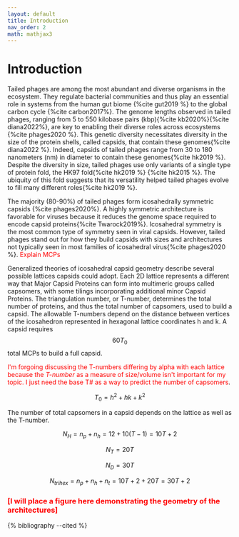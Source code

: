 ```yaml
---
layout: default
title: Introduction
nav_order: 2
math: mathjax3
---
```


<script type="text/javascript" src="http://cdn.mathjax.org/mathjax/latest/MathJax.js?config=TeX-AMS-MML_HTMLorMML"></script>

# Introduction

Tailed phages are among the most abundant and diverse organisms in the ecosystem. They regulate bacterial communities and
thus play an essential role in systems from the human gut biome {%cite gut2019 %} to the global carbon cycle {%cite carbon2017%}. The genome lengths
observed in tailed phages, ranging from 5 to 550 kilobase pairs (kbp){%cite kb2020%}{%cite diana2022%}, are key to enabling their diverse roles across
ecosystems {%cite phages2020 %}. This genetic diversity necessitates diversity in the size of the protein shells, called capsids, that 
contain these genomes{%cite diana2022 %}. Indeed, capsids of tailed phages range from 30 to 180 nanometers (nm) in diameter to contain 
these genomes{%cite hk2019 %}. Despite the diversity in size, tailed phages use only variants of a single type of protein fold, the 
HK97 fold{%cite hk2019 %} {%cite hk2015 %}. The ubiquity of this fold suggests that its versatility helped tailed phages evolve to fill
many different roles{%cite hk2019 %}.

The majority (80-90%) of tailed phages form icosahedrally symmetric capsids {%cite phages2020%}. A highly symmetric architecture is favorable 
for viruses because it reduces the genome space required to encode capsid proteins{%cite Twarock2019%}. Icosahedral symmetry is the most common 
type of symmetry seen in viral capsids. However, tailed phages stand out for how they build capsids with sizes and architectures 
not typically seen in most families of icosahedral virus{%cite phages2020 %}. <span style="color:red">Explain MCPs</span>

Generalized theories of icosahedral capsid geometry describe several possible lattices capsids could adopt. Each 2D lattice 
represents a different way that Major Capsid Proteins can form into multimeric groups called capsomers, with some tilings 
incorporating additional minor Capsid Proteins. The triangulation number, or T-number, determines the total number of proteins, 
and thus the total number of capsomers, used to build a capsid. The allowable T-numbers depend on the distance between vertices 
of the icosahedron represented in hexagonal lattice coordinates h and k. A capsid requires $$60T_0$$ total MCPs to build a 
full capsid.

<span style="color:red">I'm forgoing discussing the T-numbers differing by alpha with each lattice because the *T-number* as a measure of size/volume isn't important for my topic. I just need the base T# as a way to predict the number of capsomers</span>.

$$
\begin{equation}
    T_0 = h^2 + hk + k^2
\end{equation}
$$

The number of total capsomers in a capsid depends on the lattice as well as the T-number.

$$
\begin{equation}
    N_H = n_p + n_h = 12 + 10(T-1) = 10T + 2
\end{equation}
$$

$$
\begin{equation}
    N_T = 20T
\end{equation}
$$

$$
\begin{equation}
    N_D = 30T
\end{equation}
$$

$$
\begin{equation}
    N_{trihex} = n_p + n_h + n_t = 10T + 2 + 20T = 30T + 2
\end{equation}
$$

### <span style="color:red">[I will place a figure here demonstrating the geometry of the architectures]</span>


{% bibliography --cited %}
